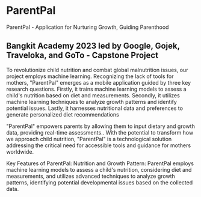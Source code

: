 # ParentPal
ParentPal - Application for Nurturing Growth, Guiding Parenthood

## Bangkit Academy 2023 led by Google, Gojek, Traveloka, and GoTo - Capstone Project
To revolutionize child nutrition and combat global malnutrition issues, our project employs machine learning. Recognizing the lack of tools for mothers, "ParentPal" emerges as a mobile application guided by three key research questions. Firstly, it trains machine learning models to assess a child's nutrition based on diet and measurements. Secondly, it utilizes machine learning techniques to analyze growth patterns and identify potential issues. Lastly, it harnesses nutritional data and preferences to generate personalized diet recommendations


"ParentPal" empowers parents by allowing them to input dietary and growth data, providing real-time assessments.. With the potential to transform how we approach child nutrition, "ParentPal" is a technological solution addressing the critical need for accessible tools and guidance for mothers worldwide.

Key Features of ParentPal:
Nutrition and Growth Pattern: ParentPal employs machine learning models to assess a child's nutrition, considering diet and measurements, and utilizes advanced techniques to analyze growth patterns, identifying potential developmental issues based on the collected data.
